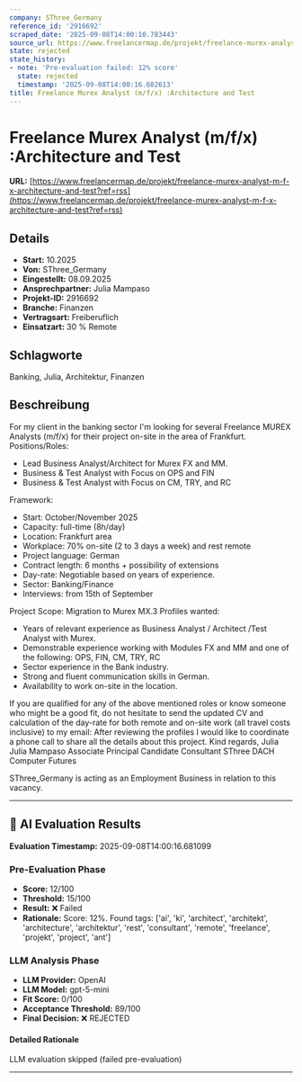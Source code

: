 ```yaml
---
company: SThree_Germany
reference_id: '2916692'
scraped_date: '2025-09-08T14:00:10.783443'
source_url: https://www.freelancermap.de/projekt/freelance-murex-analyst-m-f-x-architecture-and-test?ref=rss
state: rejected
state_history:
- note: 'Pre-evaluation failed: 12% score'
  state: rejected
  timestamp: '2025-09-08T14:00:16.682613'
title: Freelance Murex Analyst (m/f/x) :Architecture and Test
---
```



# Freelance Murex Analyst (m/f/x) :Architecture and Test
**URL:** [https://www.freelancermap.de/projekt/freelance-murex-analyst-m-f-x-architecture-and-test?ref=rss](https://www.freelancermap.de/projekt/freelance-murex-analyst-m-f-x-architecture-and-test?ref=rss)
## Details
- **Start:** 10.2025
- **Von:** SThree_Germany
- **Eingestellt:** 08.09.2025
- **Ansprechpartner:** Julia Mampaso
- **Projekt-ID:** 2916692
- **Branche:** Finanzen
- **Vertragsart:** Freiberuflich
- **Einsatzart:** 30
                                                % Remote

## Schlagworte
Banking, Julia, Architektur, Finanzen

## Beschreibung
For my client in the banking sector I'm looking for several Freelance MUREX Analysts (m/f/x) for their project on-site in the area of Frankfurt.
Positions/Roles:
- Lead Business Analyst/Architect for Murex FX and MM.
- Business & Test Analyst with Focus on OPS and FIN
- Business & Test Analyst with Focus on CM, TRY, and RC

Framework:
- Start: October/November 2025
- Capacity: full-time (8h/day)
- Location: Frankfurt area
- Workplace: 70% on-site (2 to 3 days a week) and rest remote
- Project language: German
- Contract length: 6 months + possibility of extensions
- Day-rate: Negotiable based on years of experience.
- Sector: Banking/Finance
- Interviews: from 15th of September

Project Scope: Migration to Murex MX.3
Profiles wanted:
- Years of relevant experience as Business Analyst / Architect /Test Analyst with Murex.
- Demonstrable experience working with Modules FX and MM and one of the following: OPS, FIN, CM, TRY, RC
- Sector experience in the Bank industry.
- Strong and fluent communication skills in German.
- Availability to work on-site in the location.

If you are qualified for any of the above mentioned roles or know someone who might be a good fit, do not hesitate to send the updated CV and calculation of the day-rate for both remote and on-site work (all travel costs inclusive) to my email:
After reviewing the profiles I would like to coordinate a phone call to share all the details about this project.
Kind regards,
Julia
Julia Mampaso
Associate Principal Candidate Consultant
SThree DACH
Computer Futures

SThree_Germany is acting as an Employment Business in relation to this vacancy.

---

## 🤖 AI Evaluation Results

**Evaluation Timestamp:** 2025-09-08T14:00:16.681099

### Pre-Evaluation Phase
- **Score:** 12/100
- **Threshold:** 15/100
- **Result:** ❌ Failed
- **Rationale:** Score: 12%. Found tags: ['ai', 'ki', 'architect', 'architekt', 'architecture', 'architektur', 'rest', 'consultant', 'remote', 'freelance', 'projekt', 'project', 'ant']

### LLM Analysis Phase
- **LLM Provider:** OpenAI
- **LLM Model:** gpt-5-mini
- **Fit Score:** 0/100
- **Acceptance Threshold:** 89/100
- **Final Decision:** ❌ REJECTED

#### Detailed Rationale
LLM evaluation skipped (failed pre-evaluation)

---
